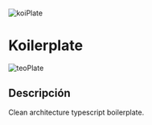 ####

<img src="https://i.ibb.co/y4VJQ7L/Mask-group-2.png" alt="koiPlate">

# Koilerplate

[//]: # "Cambiar la version en la siguiente linea cuando se incrementa"

<img src="https://img.shields.io/badge/version-v0.0.2-orange" alt="teoPlate">

## Descripción

Clean architecture typescript boilerplate.
